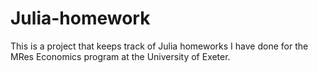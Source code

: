 # Julia-homework

This is a project that keeps track of Julia homeworks I have done for the MRes Economics program at the University of Exeter.
